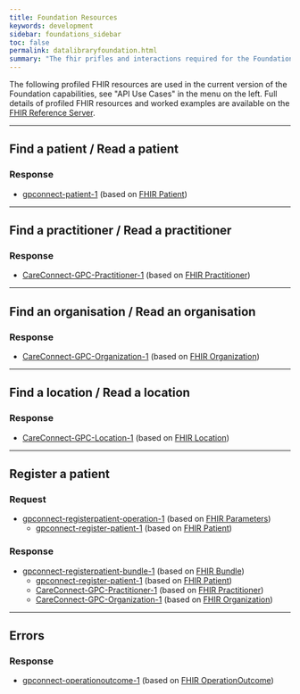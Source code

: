 ```yaml
---
title: Foundation Resources
keywords: development
sidebar: foundations_sidebar
toc: false
permalink: datalibraryfoundation.html
summary: "The fhir prifles and interactions required for the Foundation capability"
---
```


The following profiled FHIR resources are used in the current version of the Foundation capabilities, see "API Use Cases" in the menu on the left. Full details of profiled FHIR resources and worked examples are available on the [FHIR Reference Server](https://fhir-test.nhs.uk/).

---
## Find a patient / Read a patient ##
### Response ###
* [gpconnect-patient-1](https://fhir-test.nhs.uk/StructureDefinition/gpconnect-patient-1) (based on [FHIR Patient](https://www.hl7.org/fhir/DSTU2/patient.html))

---
## Find a practitioner / Read a practitioner ##
### Response ###
* [CareConnect-GPC-Practitioner-1](https://fhir-test.nhs.uk/StructureDefinition/CareConnect-GPC-Practitioner-1) (based on [FHIR Practitioner](https://www.hl7.org/fhir/DSTU2/practitioner.html))
  
---
## Find an organisation / Read an organisation ##
### Response ###
* [CareConnect-GPC-Organization-1](https://fhir-test.nhs.uk/StructureDefinition/CareConnect-GPC-Organization-1) (based on [FHIR Organization](https://www.hl7.org/fhir/DSTU2/organization.html))
  
---
## Find a location / Read a location ##
### Response ###
* [CareConnect-GPC-Location-1](https://fhir-test.nhs.uk/StructureDefinition/CareConnect-GPC-Location-1) (based on [FHIR Location](https://www.hl7.org/fhir/DSTU2/location.html))

---
## Register a patient ##

### Request ###
* [gpconnect-registerpatient-operation-1](https://fhir-test.nhs.uk/OperationDefinition/gpconnect-registerpatient-operation-1) (based on [FHIR Parameters](https://www.hl7.org/fhir/DSTU2/parameters.html))
  * [gpconnect-register-patient-1](https://fhir-test.nhs.uk/StructureDefinition/gpconnect-register-patient-1) (based on [FHIR Patient](https://www.hl7.org/fhir/DSTU2/patient.html))

### Response ###
* [gpconnect-registerpatient-bundle-1](https://fhir-test.nhs.uk/StructureDefinition/gpconnect-registerpatient-bundle-1) (based on [FHIR Bundle](https://www.hl7.org/fhir/DSTU2/bundle.html))
  * [gpconnect-register-patient-1](https://fhir-test.nhs.uk/StructureDefinition/gpconnect-register-patient-1) (based on [FHIR Patient](https://www.hl7.org/fhir/DSTU2/patient.html))
  * [CareConnect-GPC-Practitioner-1](https://fhir-test.nhs.uk/StructureDefinition/CareConnect-GPC-Practitioner-1) (based on [FHIR Practitioner](https://www.hl7.org/fhir/DSTU2/practitioner.html))
  * [CareConnect-GPC-Organization-1](https://fhir-test.nhs.uk/StructureDefinition/CareConnect-GPC-Organization-1) (based on [FHIR Organization](https://www.hl7.org/fhir/DSTU2/organization.html))

---
## Errors ##
### Response ###
* [gpconnect-operationoutcome-1](https://fhir-test.nhs.uk/StructureDefinition/gpconnect-operationoutcome-1) (based on [FHIR OperationOutcome](https://www.hl7.org/fhir/DSTU2/operationoutcome.html))
